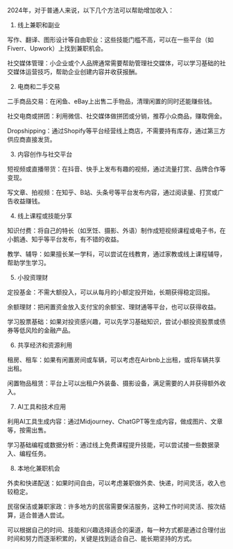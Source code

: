 2024年，对于普通人来说，以下几个方法可以帮助增加收入：

1. 线上兼职和副业

写作、翻译、图形设计等自由职业：这些技能门槛不高，可以在一些平台（如 Fiverr、Upwork）上找到兼职机会。

社交媒体管理：小企业或个人品牌通常需要帮助管理社交媒体，可以学习基础的社交媒体运营技巧，帮助企业创建内容并收获报酬。


2. 电商和二手交易

二手商品交易：在闲鱼、eBay上出售二手物品，清理闲置的同时还能赚些钱。

社交电商或拼团：利用微信、社交媒体做拼团或分销，推荐小众商品，赚取佣金。

Dropshipping：通过Shopify等平台经营线上商店，不需要持有库存，通过第三方供应商直接发货。


3. 内容创作与社交平台

短视频或直播带货：在抖音、快手上发布有趣的视频，通过流量打赏、品牌合作等变现。

写文章、拍视频：在知乎、B站、头条号等平台发布内容，通过阅读量、打赏或广告收益赚钱。


4. 线上课程或技能分享

知识付费：将自己的特长（如烹饪、摄影、外语）制作成短视频课程或电子书，在小鹅通、知乎等平台发布，有不错的收益。

教学、辅导：如果擅长某一学科，可以尝试在线教育，通过家教或线上课程辅导，帮助学生学习。


5. 小投资理财

定投基金：不需大额投入，可以从每月的小额定投开始，长期获得稳定回报。

余额理财：把闲置资金放入支付宝的余额宝、理财通等平台，也可以获得收益。

学习股票基础：如果对投资感兴趣，可以先学习基础知识，尝试小额投资股票或债券等低风险的金融产品。


6. 共享经济和资源利用

租房、租车：如果有闲置房间或车辆，可以考虑在Airbnb上出租，或将车辆共享出租。

闲置物品租赁：平台上可以出租户外装备、摄影设备，满足需要的人并获得额外收入。


7. AI工具和技术应用

利用AI工具生成内容：通过Midjourney、ChatGPT等生成内容，做成图片、文章等，按需出售。

学习基础编程或数据分析：通过线上免费课程提升技能，可以尝试接一些数据录入、编程任务。


8. 本地化兼职机会

外卖和快递配送：如果时间自由，可以考虑兼职做外卖、快递，时间灵活，收入也较稳定。

民宿保洁或兼职家政：许多地方的民宿需要保洁服务，这种工作时间灵活、按次结算，适合普通人尝试。


可以根据自己的时间、技能和兴趣选择适合的渠道，每一种方式都是通过合理付出时间和努力而逐渐积累的，关键是找到适合自己、能长期坚持的方式。















